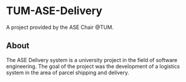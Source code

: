 # TUM-ASE-Delivery

A project provided by the ASE Chair @TUM.

## About

The ASE Delivery system is a university project in the field of software engineering. 
The goal of the project was the development of a logistics system in the area of parcel shipping and delivery.
